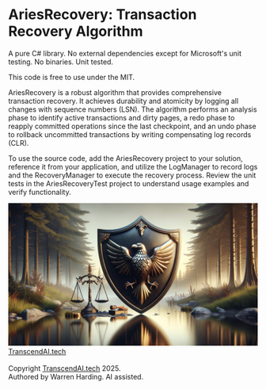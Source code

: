 
# AriesRecovery: Transaction Recovery Algorithm

A pure C# library. No external dependencies except for Microsoft's unit testing. No binaries. Unit tested.

This code is free to use under the MIT.

AriesRecovery is a robust algorithm that provides comprehensive transaction recovery. It achieves durability and atomicity by logging all changes with sequence numbers (LSN). The algorithm performs an analysis phase to identify active transactions and dirty pages, a redo phase to reapply committed operations since the last checkpoint, and an undo phase to rollback uncommitted transactions by writing compensating log records (CLR).

To use the source code, add the AriesRecovery project to your solution, reference it from your application, and utilize the LogManager to record logs and the RecoveryManager to execute the recovery process. Review the unit tests in the AriesRecoveryTest project to understand usage examples and verify functionality.

![AI Image](aiimage.jpg)
[TranscendAI.tech](https://TranscendAI.tech)<br>
<br>
Copyright [TranscendAI.tech](https://TranscendAI.tech) 2025.</br>
Authored by Warren Harding. AI assisted.</br>
